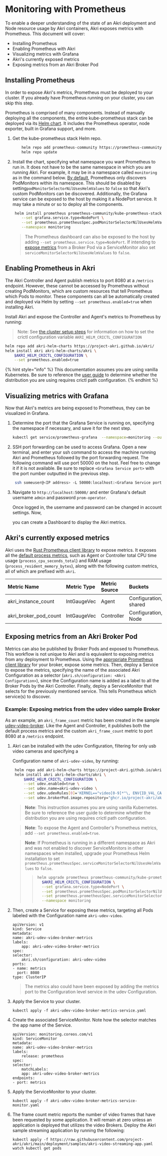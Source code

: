 # Monitoring with Prometheus

To enable a deeper understanding of the state of an Akri deployment and Node resource usage by Akri containers, Akri exposes metrics with Prometheus. This document will cover:

* Installing Prometheus
* Enabling Prometheus with Akri
* Visualizing metrics with Grafana
* Akri's currently exposed metrics
* Exposing metrics from an Akri Broker Pod

## Installing Prometheus

In order to expose Akri's metrics, Prometheus must be deployed to your cluster. If you already have Prometheus running on your cluster, you can skip this step.

Prometheus is comprised of many components. Instead of manually deploying all the components, the entire kube-prometheus stack can be deployed via its [Helm chart](https://github.com/prometheus-community/helm-charts/tree/main/charts/kube-prometheus-stack). It includes the Prometheus operator, node exporter, built in Grafana support, and more. 

1. Get the kube-prometheus stack Helm repo.

   ```bash
       helm repo add prometheus-community https://prometheus-community.github.io/helm-charts
       helm repo update
   ```

2. Install the chart, specifying what namespace you want Prometheus to run in. It does not have to be the same namespace in which you are running Akri. For example, it may be in a namespace called `monitoring` as in the command below. [By default](https://github.com/prometheus-community/helm-charts/tree/main/charts/kube-prometheus-stack#prometheusioscrape), Prometheus only discovers PodMonitors within its namespace. This should be disabled by setting`podMonitorSelectorNilUsesHelmValues` to `false` so that Akri's custom PodMonitors can be discovered. Additionally, the Grafana service can be exposed to the host by making it a NodePort service. It may take a minute or so to deploy all the components.

   ```bash
    helm install prometheus prometheus-community/kube-prometheus-stack \
       --set grafana.service.type=NodePort \
       --set prometheus.prometheusSpec.podMonitorSelectorNilUsesHelmValues=false \
       --namespace monitoring
   ```

   > The Prometheus dashboard can also be exposed to the host by adding `--set prometheus.service.type=NodePort`. If intending to[ expose metrics](monitoring-with-prometheus.md#exposing-metrics-from-an-akri-broker-pod) from a Broker Pod via a ServiceMonitor also set `serviceMonitorSelectorNilUsesHelmValues` to `false`.

## Enabling Prometheus in Akri

The Akri Controller and Agent publish metrics to port 8080 at a `/metrics` endpoint. However, these cannot be accessed by Prometheus without creating PodMonitors, which are custom resources that tell Prometheus which Pods to monitor. These components can all be automatically created and deployed via Helm by setting `--set prometheus.enabled=true` when installing Akri.

Install Akri and expose the Controller and Agent's metrics to Prometheus by running:

> Note: See [the cluster setup steps](cluster-setup.md#configure-crictl) for information on how to set the crictl configuration variable `AKRI_HELM_CRICTL_CONFIGURATION`

```bash
helm repo add akri-helm-charts https://project-akri.github.io/akri/
helm install akri akri-helm-charts/akri \
    $AKRI_HELM_CRICTL_CONFIGURATION \
    --set prometheus.enabled=true
```

{% hint style="info" %}
This documentation assumes you are using vanilla Kubernetes. Be sure to reference the [user guide](getting-started.md) to determine whether the distribution you are using requires crictl path configuration.
{% endhint %}

## Visualizing metrics with Grafana

Now that Akri's metrics are being exposed to Prometheus, they can be visualized in Grafana. 

1. Determine the port that the Grafana Service is running on, specifying the namespace if necessary, and save it for the next step.

   ```bash
   kubectl get service/prometheus-grafana  --namespace=monitoring --output=jsonpath='{.spec.ports[?(@.name=="service")].nodePort}' && echo
   ```

2. SSH port forwarding can be used to access Grafana. Open a new terminal, and enter your ssh command to access the machine running Akri and Prometheus followed by the port forwarding request. The following command will use port 50000 on the host. Feel free to change it if it is not available. Be sure to replace `<Grafana Service port>` with the port number outputted in the previous step.

   ```bash
    ssh someuser@<IP address> -L 50000:localhost:<Grafana Service port>
   ```

3. Navigate to `http://localhost:50000/` and enter Grafana's default username `admin` and password `prom-operator`. 

   Once logged in, the username and password can be changed in account settings. Now, 

   you can create a Dashboard to display the Akri metrics. 

## Akri's currently exposed metrics

Akri uses the [Rust Prometheus client library](https://github.com/tikv/rust-prometheus) to expose metrics. It exposes all the [default process metrics](https://prometheus.io/docs/instrumenting/writing_clientlibs/#process-metrics), such as Agent or Controller total CPU time usage (`process_cpu_seconds_total`) and RAM usage (`process_resident_memory_bytes`), along with the following custom metrics, all of which are prefixed with `akri`.

| Metric Name | Metric Type | Metric Source | Buckets |
| :--- | :--- | :--- | :--- |
| akri\_instance\_count | IntGaugeVec | Agent | Configuration, shared |
| akri\_broker\_pod\_count | IntGaugeVec | Controller | Configuration, Node |

## Exposing metrics from an Akri Broker Pod

Metrics can also be published by Broker Pods and exposed to Prometheus. This workflow is not unique to Akri and is equivalent to exposing metrics from any deployment to Prometheus. Using the [appropriate Prometheus client library](https://prometheus.io/docs/instrumenting/clientlibs/) for your broker, expose some metrics. Then, deploy a Service to expose the metrics, specifying the name of the associated Akri Configuration as a selector (`akri.sh/configuration: <Akri Configuration>`), since the Configuration name is added as a label to all the Broker Pods by the Akri Controller. Finally, deploy a ServiceMonitor that selects for the previously mentioned service. This tells Prometheus which service(s) to discover.

### Example: Exposing metrics from the udev video sample Broker

As an example, an `akri_frame_count` metric has been created in the sample [udev-video-broker](https://github.com/project-akri/akri/tree/main/samples/brokers/udev-video-broker). Like the Agent and Controller, it publishes both the default process metrics and the custom `akri_frame_count` metric to port 8080 at a `/metrics` endpoint.

1. Akri can be installed with the udev Configuration, filtering for only usb video cameras and specifying a

   Configuration name of `akri-udev-video`, by running:

   ```bash
    helm repo add akri-helm-charts https://project-akri.github.io/akri/
    helm install akri akri-helm-charts/akri \
        $AKRI_HELM_CRICTL_CONFIGURATION \
        --set udev.enabled=true \
        --set udev.name=akri-udev-video \
        --set udev.udevRules[0]='KERNEL=="video[0-9]*"\, ENV{ID_V4L_CAPABILITIES}==":capture:"' \
        --set udev.brokerPod.image.repository="ghcr.io/project-akri/akri/udev-video-broker"
   ```

   > **Note**: This instruction assumes you are using vanilla Kubernetes. Be sure to reference the user guide to determine whether the distribution you are using requires crictl path configuration.
   
   > **Note**: To expose the Agent and Controller's Prometheus metrics, add `--set prometheus.enabled=true`.

   > **Note**: If Prometheus is running in a different namespace as Akri and was not enabled to discover ServiceMonitors in other namespaces when installed, upgrade your Prometheus Helm installation to set `prometheus.prometheusSpec.serviceMonitorSelectorNilUsesHelmValues` to `false`.
   >
   > > ```bash
   > > helm upgrade prometheus prometheus-community/kube-prometheus-stack \
   > >   $AKRI_HELM_CRICTL_CONFIGURATION \
   > >   --set grafana.service.type=NodePort \
   > >   --set prometheus.prometheusSpec.podMonitorSelectorNilUsesHelmValues=false \
   > >   --set prometheus.prometheusSpec.serviceMonitorSelectorNilUsesHelmValues=false \
   > >   --namespace monitoring
   > > ```

2. Then, create a Service for exposing these metrics, targeting all Pods labeled with the Configuration name `akri-udev-video`.

   ```text
   apiVersion: v1
   kind: Service
   metadata:
   name: akri-udev-video-broker-metrics
   labels:
       app: akri-udev-video-broker-metrics
   spec:
   selector:
       akri.sh/configuration: akri-udev-video
   ports:
   - name: metrics
     port: 8080
   type: ClusterIP
   ```

   > The metrics also could have been exposed by adding the metrics port to the Configuration level service in the udev Configuration.

3. Apply the Service to your cluster.

   ```text
   kubectl apply -f akri-udev-video-broker-metrics-service.yaml
   ```

4. Create the associated ServiceMonitor. Note how the selector matches the app name of the Service.

   ```text
   apiVersion: monitoring.coreos.com/v1
   kind: ServiceMonitor
   metadata:
   name: akri-udev-video-broker-metrics
   labels:
       release: prometheus
   spec:
   selector:
       matchLabels:
       app: akri-udev-video-broker-metrics
   endpoints:
   - port: metrics
   ```

5. Apply the ServiceMonitor to your cluster.

   ```text
   kubectl apply -f akri-udev-video-broker-metrics-service-monitor.yaml
   ```

6. The frame count metric reports the number of video frames that have been requested by some application. It will remain at zero unless an application is deployed that utilizes the video Brokers. Deploy the Akri sample streaming application by running the following:

   ```text
   kubectl apply -f https://raw.githubusercontent.com/project-akri/akri/main/deployment/samples/akri-video-streaming-app.yaml
   watch kubectl get pods
   ```



